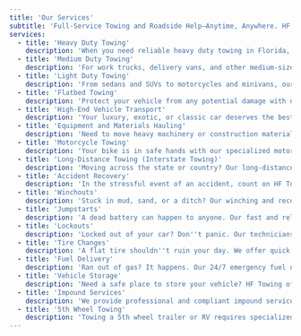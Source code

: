 ```yaml
---
title: 'Our Services'
subtitle: 'Full-Service Towing and Roadside Help—Anytime, Anywhere. HF Towing offers professional towing and roadside assistance 24/7. No matter what kind of vehicle you drive or where you''re stuck, we''ve got the tools and experience to help.'
services:
  - title: 'Heavy Duty Towing'
    description: 'When you need reliable heavy duty towing in Florida, trust HF Towing. We handle large vehicles like semi-trucks, buses, and RVs with our state-of-the-art fleet. Our certified operators ensure safe and efficient transport for your valuable assets.'
  - title: 'Medium Duty Towing'
    description: 'For work trucks, delivery vans, and other medium-sized vehicles, our medium duty towing service is the perfect solution. We offer fast and professional service across Florida, ensuring your vehicle is handled with the utmost care.'
  - title: 'Light Duty Towing'
    description: 'From sedans and SUVs to motorcycles and minivans, our light duty towing service is fast, safe, and reliable. HF Towing is your go-to source for everyday vehicle towing and transport needs in the Sunshine State.'
  - title: 'Flatbed Towing'
    description: 'Protect your vehicle from any potential damage with our premium flatbed towing services. Ideal for all-wheel-drive cars, luxury vehicles, and motorcycles, our flatbed trucks provide the safest transport solution available in Florida.'
  - title: 'High-End Vehicle Transport'
    description: 'Your luxury, exotic, or classic car deserves the best. We specialize in high-end vehicle transport, offering enclosed and flatbed options for maximum security and peace of mind. Trust HF Towing for discreet and professional service.'
  - title: 'Equipment and Materials Hauling'
    description: 'Need to move heavy machinery or construction materials? Our equipment and materials hauling service is designed for just that. We provide reliable and efficient transport for all your heavy hauling needs in and around Florida.'
  - title: 'Motorcycle Towing'
    description: 'Your bike is in safe hands with our specialized motorcycle towing services. We use the right equipment and techniques to secure and transport your motorcycle without a scratch, anywhere in Florida.'
  - title: 'Long-Distance Towing (Interstate Towing)'
    description: 'Moving across the state or country? Our long-distance towing service offers a reliable way to transport your vehicle anywhere in the United States. We provide timely and secure interstate towing solutions from Florida.'
  - title: 'Accident Recovery'
    description: 'In the stressful event of an accident, count on HF Towing for professional recovery services. Our experienced team is available 24/7 to safely recover and tow your vehicle, coordinating with law enforcement and insurance.'
  - title: 'Winchouts'
    description: 'Stuck in mud, sand, or a ditch? Our winching and recovery service can get you out of any tough spot. We have the powerful equipment needed to safely extract your vehicle without causing further damage.'
  - title: 'Jumpstarts'
    description: 'A dead battery can happen to anyone. Our fast and reliable jumpstart service will get you back on the road in minutes. We are available 24/7 throughout Florida to give your vehicle the boost it needs.'
  - title: 'Lockouts'
    description: 'Locked out of your car? Don''t panic. Our technicians can quickly and safely unlock your vehicle without any damage. HF Towing provides fast lockout assistance anytime, day or night.'
  - title: 'Tire Changes'
    description: 'A flat tire shouldn''t ruin your day. We offer quick and professional tire change services to get you back on your journey safely. Whether you have a spare or need a tow to a shop, we''ve got you covered.'
  - title: 'Fuel Delivery'
    description: 'Ran out of gas? It happens. Our 24/7 emergency fuel delivery service will bring the fuel you need directly to your location, so you can get back on your way without a long walk to the gas station.'
  - title: 'Vehicle Storage'
    description: 'Need a safe place to store your vehicle? HF Towing offers secure, short-term and long-term vehicle storage solutions. Our facility is monitored 24/7, ensuring your vehicle is protected.'
  - title: 'Impound Services'
    description: 'We provide professional and compliant impound services for private properties and law enforcement agencies. Our team ensures that all procedures are handled according to Florida regulations.'
  - title: '5th Wheel Towing'
    description: 'Towing a 5th wheel trailer or RV requires specialized equipment. We have the right trucks and hitches to safely tow your 5th wheel to your desired destination, whether it''s a campsite or a repair shop.'
---
```

